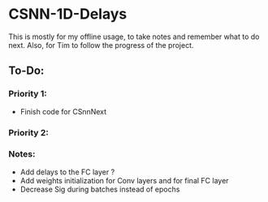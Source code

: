 # CSNN-1D-Delays

This is mostly for my offline usage, to take notes and remember what to do next. Also, for Tim to follow the progress of the project.

## To-Do: 

### Priority 1:

- Finish code for CSnnNext

### Priority 2: 


### Notes:
- Add delays to the FC layer  ?
- Add weights initialization for Conv layers and for final FC layer
- Decrease Sig during batches instead of epochs
